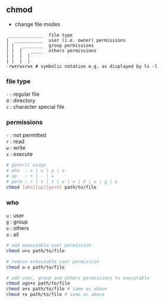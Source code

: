 ## chmod

* change file modes

```
 _____________  file type
|  ___________  user (i.e. owner) permissions
| |   ________  group permissions
| |  |   _____  others permissions
| |  |  |  
| |  |  | 
-rwxrwxrwx # symbolic notation e.g. as displayed by ls -l
```

### file type

`-` : regular file  
`d` : directory  
`c` : character special file  

### permissions

`-` : not permitted  
`r` : read  
`w` : write  
`x` : execute  

```sh
# generic usage
# who  : a | u | g | o
# op   : + | - | =
# perm : r | s | t | w | x | X | u | g | o
chmod [who][op][perm] path/to/file
```

### who

`u` : user  
`g` : group  
`o` : others  
`a` : all  

```sh
# add executable user permission
chmod u+x path/to/file

# remove executable user permission
chmod u-x path/to/file

# add user, group and others permissions to executable
chmod ugo+x path/to/file
chmod a+x path/to/file # same as above
chmod +x path/to/file # same as above
```
